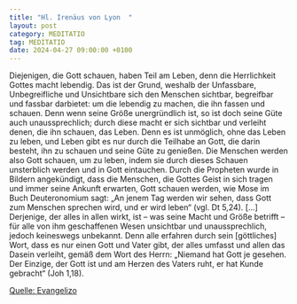 ```yaml
---
title: "Hl. Irenäus von Lyon  "
layout: post
category: MEDITATIO
tag: MEDITATIO
date: 2024-04-27 09:00:00 +0100
---
```

Diejenigen, die Gott schauen, haben Teil am Leben, denn die Herrlichkeit Gottes macht lebendig. Das ist der Grund, weshalb der Unfassbare, Unbegreifliche und Unsichtbare sich den Menschen sichtbar, begreifbar und fassbar darbietet: um die lebendig zu machen, die ihn fassen und schauen.<!--more--> Denn wenn seine Größe unergründlich ist, so ist doch seine Güte auch unaussprechlich; durch diese macht er sich sichtbar und verleiht denen, die ihn schauen, das Leben. Denn es ist unmöglich, ohne das Leben zu leben, und Leben gibt es nur durch die Teilhabe an Gott, die darin besteht, ihn zu schauen und seine Güte zu genießen.
Die Menschen werden also Gott schauen, um zu leben, indem sie durch dieses Schauen unsterblich werden und in Gott eintauchen. Durch die Propheten wurde in Bildern angekündigt, dass die Menschen, die Gottes Geist in sich tragen und immer seine Ankunft erwarten, Gott schauen werden, wie Mose im Buch Deuteronomium sagt: „An jenem Tag werden wir sehen, dass Gott zum Menschen sprechen wird, und er wird leben“ (vgl. Dt 5,24). […]
Derjenige, der alles in allen wirkt, ist – was seine Macht und Größe betrifft – für alle von ihm geschaffenen Wesen unsichtbar und unaussprechlich, jedoch keineswegs unbekannt. Denn alle erfahren durch sein [göttliches] Wort, dass es nur einen Gott und Vater gibt, der alles umfasst und allen das Dasein verleiht, gemäß dem Wort des Herrn: „Niemand hat Gott je gesehen. Der Einzige, der Gott ist und am Herzen des Vaters ruht, er hat Kunde gebracht“ (Joh 1,18).

[Quelle: Evangelizo](https://evangeliumtagfuertag.org/DE/gospel)